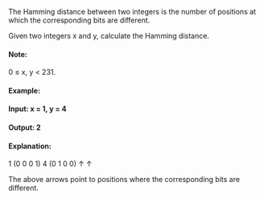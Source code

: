 The Hamming distance between two integers is the number of positions at which the corresponding bits are different.

Given two integers x and y, calculate the Hamming distance.

#### Note:
0 ≤ x, y < 231.

#### Example:

#### Input: x = 1, y = 4

#### Output: 2

#### Explanation:
1   (0 0 0 1)
4   (0 1 0 0)
       ↑   ↑

The above arrows point to positions where the corresponding bits are different.
